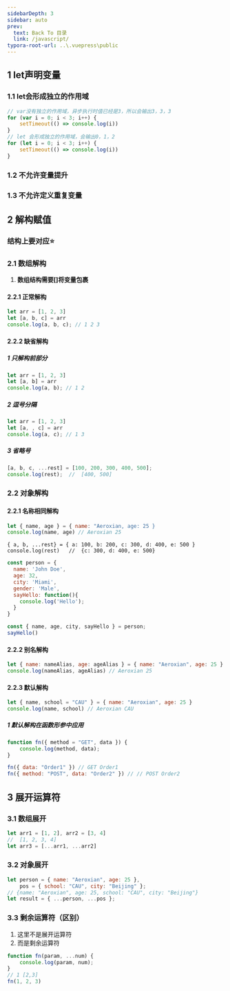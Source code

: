 ```yaml
---
sidebarDepth: 3
sidebar: auto
prev:
  text: Back To 目录
  link: /javascript/
typora-root-url: ..\.vuepress\public
---
```


##  1 let声明变量

### 1.1 let会形成独立的作用域

```js
// var没有独立的作用域，异步执行时值已经是3，所以会输出3，3，3
for (var i = 0; i < 3; i++) {
    setTimeout(() => console.log(i))
}
// let 会形成独立的作用域，会输出0，1，2
for (let i = 0; i < 3; i++) {
    setTimeout(() => console.log(i))
}
```

### 1.2  不允许变量提升

### 1.3 不允许定义重复变量





##  2 解构赋值

### **结构上要对应**⭐

### 2.1 数组解构

1. **数组结构需要[]将变量包裹**

#### 2.2.1 正常解构

```js
let arr = [1, 2, 3]
let [a, b, c] = arr
console.log(a, b, c); // 1 2 3
```

#### 2.2.2 缺省解构

##### 1 只解构前部分

```javascript
let arr = [1, 2, 3]
let [a, b] = arr
console.log(a, b); // 1 2
```



##### 2 逗号分隔

```javascript
let arr = [1, 2, 3]
let [a, , c] = arr
console.log(a, c); // 1 3
```



##### 3 省略号

```js
[a, b, c, ...rest] = [100, 200, 300, 400, 500];
console.log(rest);	//	[400, 500]
```



### 2.2 对象解构



#### 2.2.1 名称相同解构

```javascript
let { name, age } = { name: "Aeroxian, age: 25 }
console.log(name, age) // Aeroxian 25
```



```
{ a, b, ...rest} = { a: 100, b: 200, c: 300, d: 400, e: 500 }
console.log(rest)	//	{c: 300, d: 400, e: 500}
```



```js
const person = {
  name: 'John Doe',
  age: 32,
  city: 'Miami',
  gender: 'Male',
  sayHello: function(){
    console.log('Hello');
  }
}

const { name, age, city, sayHello } = person;
sayHello()
```



#### 2.2.2 别名解构

```javascript
let { name: nameAlias, age: ageAlias } = { name: "Aeroxian", age: 25 }
console.log(nameAlias, ageAlias) // Aeroxian 25
```

#### 2.2.3 默认解构

```javascript
let { name, school = "CAU" } = { name: "Aeroxian", age: 25 }
console.log(name, school) // Aeroxian CAU
```

##### 1 默认解构在函数形参中应用

```js
function fn({ method = "GET", data }) {
    console.log(method, data);
}

fn({ data: "Order1" }) // GET Order1
fn({ method: "POST", data: "Order2" }) // // POST Order2
```





## 3 展开运算符

### 3.1 数组展开

```javascript
let arr1 = [1, 2], arr2 = [3, 4]
//  [1, 2, 3, 4]
let arr3 = [...arr1, ...arr2]
```

### 3.2 对象展开

```javascript
let person = { name: "Aeroxian", age: 25 },
    pos = { school: "CAU", city: "Beijing" };
// {name: "Aeroxian", age: 25, school: "CAU", city: "Beijing"}
let result = { ...person, ...pos };
```

### 3.3  剩余运算符（区别）

1. 这里不是展开运算符
2. 而是剩余运算符

```javascript
function fn(param, ...num) {
    console.log(param, num);
}
// 1 [2,3]
fn(1, 2, 3)
```

